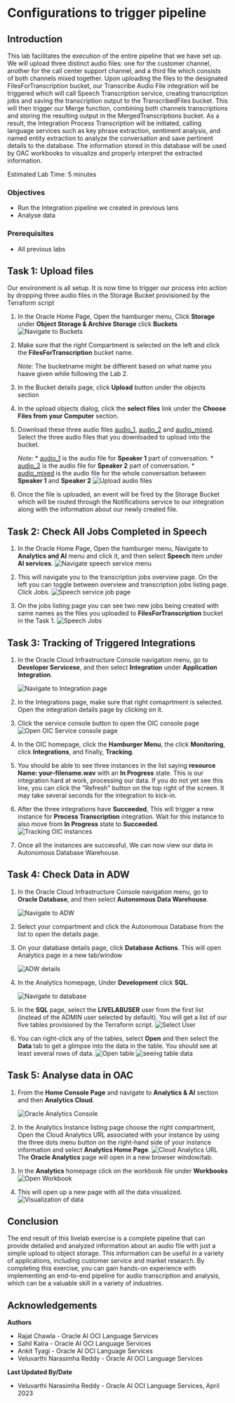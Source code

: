 # Configurations to trigger pipeline

## Introduction

This lab facilitates the execution of the entire pipeline that we have set up. We will upload three distinct audio files: one for the customer channel, another for the call center support channel, and a third file which consists of both channels mixed together. Upon uploading the files to the designated FilesForTranscription bucket, our Transcribe Audio File integration will be triggered which will call Speech Transcription service, creating transcription jobs and saving the transcription output to the TranscribedFiles bucket. This will then trigger our Merge function, combining both channels transcriptions and storing the resulting output in the MergedTranscriptions bucket. As a result, the Integration Process Transcription will be initiated, calling language services such as key phrase extraction, sentiment analysis, and named entity extraction to analyze the conversation and save pertinent details to the database. The information stored in this database will be used by OAC workbooks to visualize and properly interpret the extracted information.

Estimated Lab Time: 5 minutes

### Objectives
* Run the Integration pipeline we created in previous lans
* Analyse data

### Prerequisites
* All previous labs

## Task 1: Upload files
Our environment is all setup. It is now time to trigger our process into action by dropping three audio files in the Storage Bucket provisioned by the Terraform script
1. In the Oracle Home Page, Open the hamburger menu, Click **Storage** under **Object Storage & Archive Storage** click **Buckets**
    ![Navigate to Buckets](./images/navigate-to-buckets.png " ")
2. Make sure that the right Compartment is selected on the left and click the **FilesForTranscription** bucket name.

    *Note:* The bucketname might be different based on what name you haave given while following the Lab 2.

3. In the Bucket details page, click **Upload** button under the objects section

4. In the upload objects dialog, click the **select files** link under the **Choose Files from your Computer** section.

5. Download these three audio files [audio_1](./files/2405cece-9b99-405e-9a21-1dd62d657c93_1.wav), [audio_2](./files/2405cece-9b99-405e-9a21-1dd62d657c93_2.wav) and [audio_mixed](./files/2405cece-9b99-405e-9a21-1dd62d657c93_mixed.wav). Select the three audio files that you downloaded to upload into the bucket.
    
    *Note:* 
        * [audio_1](./files/2405cece-9b99-405e-9a21-1dd62d657c93_1.wav) is the audio file for **Speaker 1** part of conversation.
        * [audio_2](./files/2405cece-9b99-405e-9a21-1dd62d657c93_2.wav) is the audio file for **Speaker 2** part of conversation.
        * [audio_mixed](./files/2405cece-9b99-405e-9a21-1dd62d657c93_mixed.wav) is the audio file for the whole conversation between **Speaker 1** and **Speaker 2**
    ![Upload audio files](./images/upload-files.png " ")

5. Once the file is uploaded, an event will be fired by the Storage Bucket which will be routed through the Notifications service to our integration along with the information about our newly created file.

## Task 2: Check All Jobs Completed in Speech

1. In the Oracle Home Page, Open the hamburger menu, Navigate to **Analytics and AI** menu and click it, and then select **Speech** item under **AI services**.
    ![Navigate speech service menu](./images/navigate-to-ai-speech-menu.png " ")

2. This will navigate you to the transcription jobs overview page. On the left you can toggle between overview and transcription jobs listing page. Click Jobs.
    ![Speech service job page](./images/click-transcription-job.png " ")

3. On the jobs listing page you can see two new jobs being created with same names as the files you uploaded to **FilesForTranscription** bucket in the Task 1.
    ![Speech Jobs](./images/speech-jobs.png)

## Task 3: Tracking of Triggered Integrations

1. In the Oracle Cloud Infrastructure Console navigation menu, go to **Developer Servicese**, and then select **Integration** under **Application Integration**.

   ![Navigate to Integration page](./images/navigate-to-integrations.png " ")

2. In the Integrations page, make sure that right comaprtment is selected. Open the integration details page by clicking on it.

3. Click the service console button to open the OIC console page
    ![Open OIC Service console page](./images/integration-details.png " ")

4. In the OIC homepage, click the **Hamburger Menu**, the click **Monitoring**, click **Integrations**, and finally, **Tracking**.

5. You should be able to see three instances in the list saying **resource Name: your-filename.wav** with an **In Progress** state. This is our integration hard at work, processing our data. If you do not yet see this line, you can click the "Refresh" button on the top right of the screen. It may take several seconds for the integration to kick-in.

6. After the three integrations have **Succeeded**, This will trigger a new instance for **Process Transcription** integration. Wait for this instance to also move from **In Progress** state to **Succeeded**.
    ![Tracking OIC instances](./images/triggered-instances.png " ")

7. Once all the instances are successful, We can now view our data in Autonomous Database Warehouse.

## Task 4: Check Data in ADW

1. In the Oracle Cloud Infrastructure Console navigation menu, go to **Oracle Database**, and then select **Autonomous Data Warehouse**.

   ![Navigate to ADW](./images/navigate-to-adw.png " ")

2. Select your compartment and click the Autonomous Database from the list to open the details page.

3. On your database details page, click **Database Actions**. This will open Analytics page in a new tab/window

   ![ADW details](./images/database-details.png " ")

4. In the Analytics homepage, Under **Development** click **SQL**.

   ![Navigate to database](./images/database-navigation.png " ")

5. In the **SQL** page, select the **LIVELABUSER** user from the first list (instead of the ADMIN user selected by default).
You will get a list of our five tables provisioned by the Terraform script. 
    ![Select User](./images/select-user.png " ")

6. You can right-click any of the tables, select **Open** and then select the **Data** tab to get a glimpse into the data in the table. You should see at least several rows of data. 
    ![Open table](./images/open-table.png " ")
    ![seeing table data](./images/open-table2.png " ")


## Task 5: Analyse data in OAC

1. From the **Home Console Page** and navigate to **Analytics & AI** section and then **Analytics Cloud**.

    ![Oracle Analytics Console](https://oracle-livelabs.github.io/common/images/console/analytics-oac.png " ")

2. In the Analytics Instance listing page choose the right compartment, Open the Cloud Analytics URL associated with your instance by using the three dots menu button on the right-hand side of your instance information and select **Analytics Home Page**.
    ![Cloud Analytics URL](./images/oac-instance.png)  
    The **Oracle Analytics** page will open in a new browser window/tab.

3. In the **Analytics** homepage click on the workbook file under **Workbooks**
    ![Open Workbook](./images/open-workbook.png " ")

4. This will open up a new page with all the data visualized.
    ![Visualization of data](./images/visualize-data.png " ")



## Conclusion

The end result of this livelab exercise is a complete pipeline that can provide detailed and analyzed information about an audio file with just a simple upload to object storage. This information can be useful in a variety of applications, including customer service and market research. By completing this exercise, you can gain hands-on experience with implementing an end-to-end pipeline for audio transcription and analysis, which can be a valuable skill in a variety of industries.

## Acknowledgements
**Authors**
  * Rajat Chawla  - Oracle AI OCI Language Services
  * Sahil Kalra - Oracle AI OCI Language Services
  * Ankit Tyagi -  Oracle AI OCI Language Services
  * Veluvarthi Narasimha Reddy - Oracle AI OCI Language Services


**Last Updated By/Date**
* Veluvarthi Narasimha Reddy  - Oracle AI OCI Language Services, April 2023